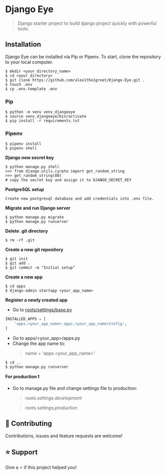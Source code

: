 # Django Eye
> Django starter project to build django project quickly with powerful tools.

## Installation
Django Eye can be installed via Pip or Pipenv. To start, clone the repository to your local computer.
```shell
$ mkdir <your_directory_name>
$ cd <your_directory>
$ git clone https://github.com/alex1the1great/Django-Eye.git .
$ touch .env
$ cp .env.template .env
```


### Pip
```shell
$ python -m venv venv_djangoeye
$ source venv_djangoeye/bin/activate
$ pip install -r requirements.txt
```

### Pipenv
```shell
$ pipenv install
$ pipenv shell
```
**Django new secret key**
```shell
$ python manage.py shell
>>> from django.utils.cyrpto import get_random_string
>>> get_random_string(80)
# copy the secret key and assign it to DJANGO_SECRET_KEY
```
**PostgreSQL setup**
```
Create new postgresql database and add credentials into .env file.
```
**Migrate and run Django server**
```shell
$ python manage.py migrate
$ python manage.py runserver
```
**Delete .git directory**
```shell
$ rm -rf .git
```
**Create a new git repository**
```shell
$ git init
$ git add .
$ git commit -m "Initial setup"
```

**Create a new app**
```shell
$ cd apps
$ django-admin startapp <your_app_name>
```

**Register a newly created app**
- Go to [roots/settings/base.py](https://github.com/alex1the1great/Django-Eye/blob/master/root/settings/base.py)
```python
INSTALLED_APPS = [
    'apps.<your_app_name>.apps.<your_app_name>Config',
]
```

- Go to apps/<your_app>/apps.py
- Change the app name to:
    > name = 'apps.<your_app_name>'
```shell
$ cd ..
$ python manage.py runserver
```

**For production :exclamation:**
- Go to manage.py file and change settings file to production: 
  > *roots.settings.development*
  
  > *roots.settings.production*

## 🤝 Contributing
Contributions, issues and feature requests are welcome!
## ⭐️ Support
Give a ⭐️ if this project helped you!
